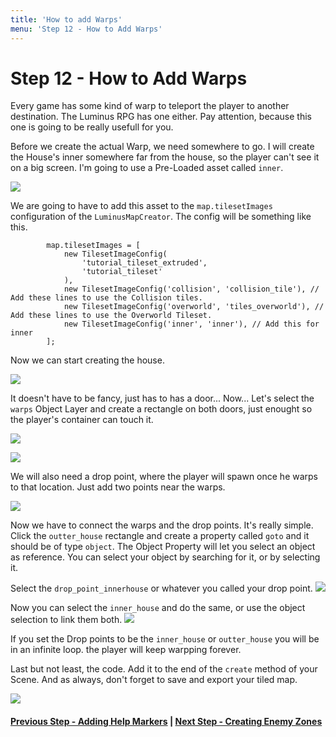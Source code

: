 ```yaml
---
title: 'How to add Warps'
menu: 'Step 12 - How to Add Warps'
---
```


<h1 class="text-center">Step 12 - How to Add Warps</h1>

Every game has some kind of warp to teleport the player to another destination. The Luminus RPG has one either. Pay attention, because this one is going to be really usefull for you.

Before we create the actual Warp, we need somewhere to go. I will create the House's inner somewhere far from the house, so the player can't see it on a big screen. I'm going to use a Pre-Loaded asset called `inner`.

[![](https://i.ibb.co/BZ39gfw/Screen-Shot-2021-04-12-at-15-23-31.png?classes=center)](https://i.ibb.co/BZ39gfw/Screen-Shot-2021-04-12-at-15-23-31.png?target=_blank)

We are going to have to add this asset to the `map.tilesetImages` configuration of the `LuminusMapCreator`. The config will be something like this.

```
        map.tilesetImages = [
            new TilesetImageConfig(
                'tutorial_tileset_extruded',
                'tutorial_tileset'
            ),
            new TilesetImageConfig('collision', 'collision_tile'), // Add these lines to use the Collision tiles.
            new TilesetImageConfig('overworld', 'tiles_overworld'), // Add these lines to use the Overworld Tileset.
            new TilesetImageConfig('inner', 'inner'), // Add this for inner
        ];
```

Now we can start creating the house.

[![](https://i.ibb.co/dkqvVwD/Screen-Shot-2021-04-12-at-15-41-36.png?classes=center)](https://i.ibb.co/dkqvVwD/Screen-Shot-2021-04-12-at-15-41-36.png?target=_blank)

It doesn't have to be fancy, just has to has a door... Now... Let's select the `warps` Object Layer and create a rectangle on both doors, just enought so the player's container can touch it.

[![](https://i.ibb.co/pLy7g7f/Screen-Shot-2021-04-12-at-15-47-01.png?classes=center)](https://i.ibb.co/pLy7g7f/Screen-Shot-2021-04-12-at-15-47-01.png?target=_blank)

[![](https://i.ibb.co/bKyswLs/Screen-Shot-2021-04-12-at-15-49-17.png?classes=center)](https://i.ibb.co/bKyswLs/Screen-Shot-2021-04-12-at-15-49-17.png?target=_blank)

We will also need a drop point, where the player will spawn once he warps to that location. Just add two points near the warps.

[![](https://i.ibb.co/JFwbSGq/Screen-Shot-2021-04-12-at-16-01-07.png?classes=center)](https://i.ibb.co/JFwbSGq/Screen-Shot-2021-04-12-at-16-01-07.png?target=_blank)

Now we have to connect the warps and the drop points. It's really simple. Click the `outter_house` rectangle and create a property called `goto` and it should be of type `object`. The Object Property will let you select an object as reference. You can select your object by searching for it, or by selecting it.

Select the `drop_point_innerhouse` or whatever you called your drop point.
[![](https://i.ibb.co/7Rpv8r6/Screen-Shot-2021-04-12-at-16-03-33.png?classes=center)](https://i.ibb.co/7Rpv8r6/Screen-Shot-2021-04-12-at-16-03-33.png?target=_blank)

Now you can select the `inner_house` and do the same, or use the object selection to link them both.
[![](https://i.ibb.co/gPwJhvw/Screen-Shot-2021-04-12-at-16-06-32.png?classes=center)](https://i.ibb.co/gPwJhvw/Screen-Shot-2021-04-12-at-16-06-32.png?target=_blank)

If you set the Drop points to be the `inner_house` or `outter_house` you will be in an infinite loop. the player will keep warpping forever.

Last but not least, the code. Add it to the end of the `create` method of your Scene. And as always, don't forget to save and export your tiled map.

[![](https://i.ibb.co/rvqhm69/Screen-Shot-2021-04-12-at-16-10-01.png?classes=center)](https://i.ibb.co/rvqhm69/Screen-Shot-2021-04-12-at-16-10-01.png?target=_blank)

#### [Previous Step - Adding Help Markers](../adding-help-markers) | [Next Step - Creating Enemy Zones](../creating-enemy-zones)